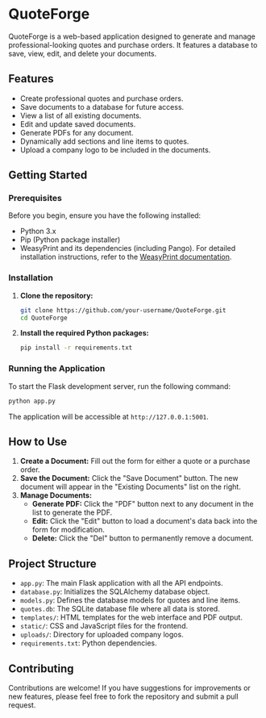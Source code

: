 # QuoteForge

QuoteForge is a web-based application designed to generate and manage professional-looking quotes and purchase orders. It features a database to save, view, edit, and delete your documents.

## Features

- Create professional quotes and purchase orders.
- Save documents to a database for future access.
- View a list of all existing documents.
- Edit and update saved documents.
- Generate PDFs for any document.
- Dynamically add sections and line items to quotes.
- Upload a company logo to be included in the documents.


## Getting Started

### Prerequisites

Before you begin, ensure you have the following installed:

- Python 3.x
- Pip (Python package installer)
- WeasyPrint and its dependencies (including Pango). For detailed installation instructions, refer to the [WeasyPrint documentation](https://weasyprint.readthedocs.io/en/stable/install.html).

### Installation

1.  **Clone the repository:**

    ```bash
    git clone https://github.com/your-username/QuoteForge.git
    cd QuoteForge
    ```

2.  **Install the required Python packages:**

    ```bash
    pip install -r requirements.txt
    ```

### Running the Application

To start the Flask development server, run the following command:

```bash
python app.py
```

The application will be accessible at `http://127.0.0.1:5001`.

## How to Use

1.  **Create a Document:** Fill out the form for either a quote or a purchase order.
2.  **Save the Document:** Click the "Save Document" button. The new document will appear in the "Existing Documents" list on the right.
3.  **Manage Documents:**
    -   **Generate PDF:** Click the "PDF" button next to any document in the list to generate the PDF.
    -   **Edit:** Click the "Edit" button to load a document's data back into the form for modification.
    -   **Delete:** Click the "Del" button to permanently remove a document.

## Project Structure

- `app.py`: The main Flask application with all the API endpoints.
- `database.py`: Initializes the SQLAlchemy database object.
- `models.py`: Defines the database models for quotes and line items.
- `quotes.db`: The SQLite database file where all data is stored.
- `templates/`: HTML templates for the web interface and PDF output.
- `static/`: CSS and JavaScript files for the frontend.
- `uploads/`: Directory for uploaded company logos.
- `requirements.txt`: Python dependencies.

## Contributing

Contributions are welcome! If you have suggestions for improvements or new features, please feel free to fork the repository and submit a pull request.
